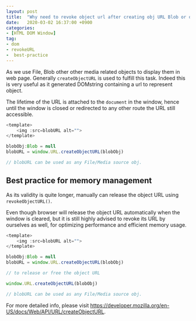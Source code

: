 ```yaml
---
layout: post
title:  "Why need to revoke object url after creating obj URL Blob or other objects? "
date:   2020-03-02 16:37:00 +0900
categories: 
- [HTML DOM Window]
tag:
- dom 
- revokeURL
-  best-practice
---
```


As we use File, Blob other other media related objects to display them in web page. Generally `createObjectURL` is used to fulfill this task. Indeed this is very useful as it generated DOMstring containing a url to represent object.

The lifetime of the URL is attached to the `document` in the window, hence until the window is closed or redirected to any other route the URL still accessible.

```js
<template>
    <img :src=blobURL alt="">
</template>

blobObj:Blob = null
blobURL = window.URL.createObjectURL(blobObj)

// blobURL can be used as any File/Media source obj.
```

## Best practice for memory management

As its validity is quite longer, manually can release the object URL using `revokeObjectURL()`.

Even though browser will release the object URL automatically when the window is cleared, but it is still highly advised to revoke its URL by ourselves as well, for optimizing performance and efficient memory usage.

```js
<template>
    <img :src=blobURL alt="">
</template>

blobObj:Blob = null
blobURL = window.URL.createObjectURL(blobObj)

// to release or free the object URL

window.URL.createObjectURL(blobObj)

// blobURL can be used as any File/Media source obj.
```

For more detailed info, please visit <https://developer.mozilla.org/en-US/docs/Web/API/URL/createObjectURL>.